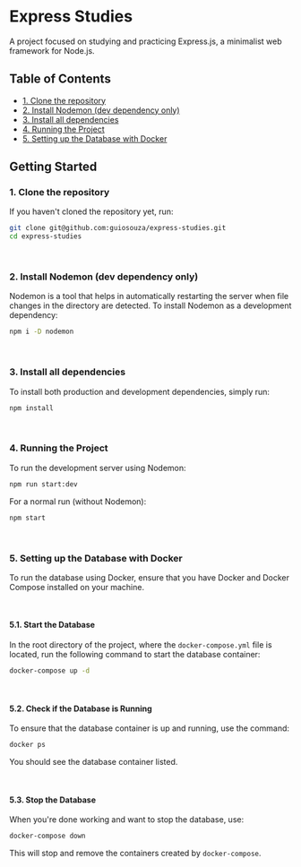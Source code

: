 # Express Studies

A project focused on studying and practicing Express.js, a minimalist web framework for Node.js.

## Table of Contents

- [1. Clone the repository](#1-clone-the-repository)
- [2. Install Nodemon (dev dependency only)](#2-install-nodemon-dev-dependency-only)
- [3. Install all dependencies](#3-install-all-dependencies)
- [4. Running the Project](#4-running-the-project)
- [5. Setting up the Database with Docker](#5-setting-up-the-database-with-docker)

## Getting Started


### 1. Clone the repository

If you haven't cloned the repository yet, run:

```bash
git clone git@github.com:guiosouza/express-studies.git
cd express-studies
```
<br>

### 2. Install Nodemon (dev dependency only)

Nodemon is a tool that helps in automatically restarting the server when file changes in the directory are detected. To install Nodemon as a development dependency:

```bash
npm i -D nodemon
```
<br>

### 3. Install all dependencies

To install both production and development dependencies, simply run:

```bash
npm install
```
<br>

### 4. Running the Project

To run the development server using Nodemon:

```bash
npm run start:dev
```

For a normal run (without Nodemon):

```bash
npm start
```
<br>

### 5. Setting up the Database with Docker

To run the database using Docker, ensure that you have Docker and Docker Compose installed on your machine.

<br>

#### 5.1. Start the Database

In the root directory of the project, where the `docker-compose.yml` file is located, run the following command to start the database container:

```bash
docker-compose up -d
```
<br>

#### 5.2. Check if the Database is Running

To ensure that the database container is up and running, use the command:

```bash
docker ps
```

You should see the database container listed.

<br>

#### 5.3. Stop the Database

When you're done working and want to stop the database, use:

```bash
docker-compose down
```

This will stop and remove the containers created by `docker-compose`.
